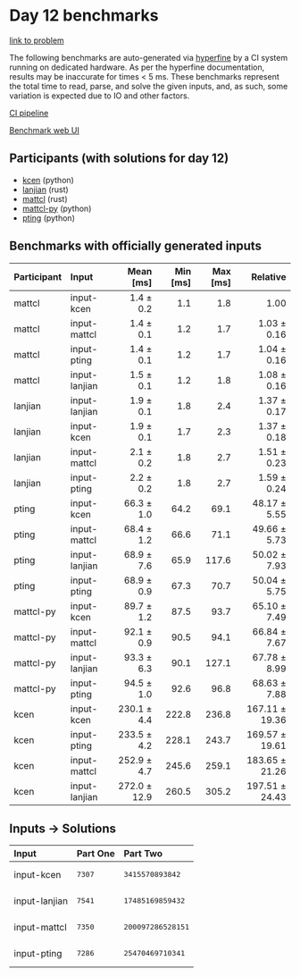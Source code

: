 # Day 12 benchmarks

[link to problem](https://adventofcode.com/2023/day/12)

The following benchmarks are auto-generated via
[hyperfine](https://github.com/sharkdp/hyperfine) by a CI system running on
dedicated hardware. As per the hyperfine documentation, results may be
inaccurate for times < 5 ms. These benchmarks represent the total time to read,
parse, and solve the given inputs, and, as such, some variation is expected due
to IO and other factors.

[CI pipeline](http://ci.papercode.net:8080/teams/main/pipelines/aoc2023)

[Benchmark web UI](https://aoc.ancalagon.black)


## Participants (with solutions for day 12)

- [kcen](https://github.com/kcen/aoc2023) (python)
- [lanjian](https://github.com/lanjian/aoc-2023) (rust)
- [mattcl](https://github.com/mattcl/aoc2023) (rust)
- [mattcl-py](https://github.com/mattcl/aoc2023-py) (python)
- [pting](https://github.com/pting/aoc2023) (python)


## Benchmarks with officially generated inputs

| Participant | Input | Mean [ms] | Min [ms] | Max [ms] | Relative |
|:---|:---|---:|---:|---:|---:|
| mattcl | input-kcen | 1.4 ± 0.2 | 1.1 | 1.8 | 1.00 |
| mattcl | input-mattcl | 1.4 ± 0.1 | 1.2 | 1.7 | 1.03 ± 0.16 |
| mattcl | input-pting | 1.4 ± 0.1 | 1.2 | 1.7 | 1.04 ± 0.16 |
| mattcl | input-lanjian | 1.5 ± 0.1 | 1.2 | 1.8 | 1.08 ± 0.16 |
| lanjian | input-lanjian | 1.9 ± 0.1 | 1.8 | 2.4 | 1.37 ± 0.17 |
| lanjian | input-kcen | 1.9 ± 0.1 | 1.7 | 2.3 | 1.37 ± 0.18 |
| lanjian | input-mattcl | 2.1 ± 0.2 | 1.8 | 2.7 | 1.51 ± 0.23 |
| lanjian | input-pting | 2.2 ± 0.2 | 1.8 | 2.7 | 1.59 ± 0.24 |
| pting | input-kcen | 66.3 ± 1.0 | 64.2 | 69.1 | 48.17 ± 5.55 |
| pting | input-mattcl | 68.4 ± 1.2 | 66.6 | 71.1 | 49.66 ± 5.73 |
| pting | input-lanjian | 68.9 ± 7.6 | 65.9 | 117.6 | 50.02 ± 7.93 |
| pting | input-pting | 68.9 ± 0.9 | 67.3 | 70.7 | 50.04 ± 5.75 |
| mattcl-py | input-kcen | 89.7 ± 1.2 | 87.5 | 93.7 | 65.10 ± 7.49 |
| mattcl-py | input-mattcl | 92.1 ± 0.9 | 90.5 | 94.1 | 66.84 ± 7.67 |
| mattcl-py | input-lanjian | 93.3 ± 6.3 | 90.1 | 127.1 | 67.78 ± 8.99 |
| mattcl-py | input-pting | 94.5 ± 1.0 | 92.6 | 96.8 | 68.63 ± 7.88 |
| kcen | input-kcen | 230.1 ± 4.4 | 222.8 | 236.8 | 167.11 ± 19.36 |
| kcen | input-pting | 233.5 ± 4.2 | 228.1 | 243.7 | 169.57 ± 19.61 |
| kcen | input-mattcl | 252.9 ± 4.7 | 245.6 | 259.1 | 183.65 ± 21.26 |
| kcen | input-lanjian | 272.0 ± 12.9 | 260.5 | 305.2 | 197.51 ± 24.43 |


## Inputs -> Solutions

| Input | Part One | Part Two |
|:---|:---|:---|
|input-kcen|<pre>7307</pre>|<pre>3415570893842</pre>|
|input-lanjian|<pre>7541</pre>|<pre>17485169859432</pre>|
|input-mattcl|<pre>7350</pre>|<pre>200097286528151</pre>|
|input-pting|<pre>7286</pre>|<pre>25470469710341</pre>|